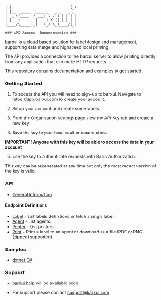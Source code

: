 ```
 _                             _ 
| |                           (_)
| |__  _____  ____ _   _ _   _ _ 
|  _ \(____ |/ ___| \ / ) | | | |
| |_) ) ___ | |    ) X (| |_| | |
|____/\_____|_|   (_/ \_)____/|_|

### API Access  Documentation ###
```

barxui is a cloud based solution for label design and management, supporting data merge and highspeed local printing.

The API provides a connection to the barxui server to allow printing directly from any application that can make HTTP requests.

This repository contains documentation and examples to get started.

### Getting Started

1. To access the API you will need to sign-up to barxui.  Navigate to https://app.barxui.com to create your account.

2. Setup your account and create some labels.

3. From the Organisation Settings page view the API Key tab and create a new key.

4. Save the key to your local vault or secure store.

__IMPORTANT! Anyone with this key will be able to access the data in your account__

5. Use the key to authenticate requests with Basic Authorization.

This key can be regenerated at any time but only the most recent version of the key is valid.

### API

* [General Information](/api/general.md)

#### Endpoint Definitions

* [Label](/api/label.md)        - List labels definitions or fetch a single label.
* [Agent](/api/agent.md)        - List agents.
* [Printer](/api/printer.md)    - List printers.
* [Print](/api/print.md)        - Print a label to an agent or download as a file (PDF or PNG (zipped) supported)

### Samples

* [dotnet C#](/samples/csharp.md)

### Support

- [barxui help](https://help.barxui.com) will be available soon.  

- For support please contact support@barxui.com


